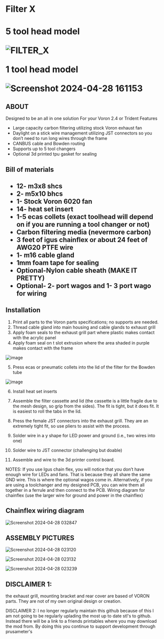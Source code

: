 <h1>Filter X<h1>

5 tool head model

  ![FILTER_X](https://github.com/nateb16/VoronUsers/assets/40711977/ee9914e9-87dd-4ff2-b12d-faad64b54189)

1 tool head model
  
  ![Screenshot 2024-04-28 161153](https://github.com/nateb16/VoronUsers/assets/40711977/66b3362f-e256-402b-9c93-65ae8994673d)

<h2>ABOUT</h2>

Designed to be an all in one solution For your Voron 2.4 or Trident
Features
* Large capacity carbon filtering utilizing stock Voron exhaust fan
* Daylight on a stick wire management utilizing JST connectors so you don’t need to run long wires through the frame
* CANBUS cable and Bowden routing
* Supports up to 5 tool changers
* Optional 3d printed tpu gasket for sealing

<h2>Bill of materials<h2>

* 12- m3x8 shcs 
* 2- m5x10 bhcs
* 1- Stock Voron 6020 fan
* 14- heat set insert
* 1-5 ecas collets (exact toolhead will depend on if you are running a tool changer or not)
* Carbon filtering media (nevermore carbon)
* 3 feet of igus chainflex or about 24 feet of AWG20 PTFE wire
* 1- m16 cable gland
* 1mm foam tape for sealing
* Optional-Nylon cable sheath (MAKE IT PRETTY)
* Optional- 2- port wagos and 1- 3 port wago for wiring

<h2>Installation</h2>

1.	Print all parts to the Voron parts specifications; no supports are needed.
2.	Thread cable gland into main housing and cable glands to exhaust grill
3.	Apply foam seals to the exhaust grill part where plastic makes contact with the acrylic panel
4.	Apply foam seal on t slot extrusion where the area shaded in purple makes contact with the frame 

![image](https://github.com/nateb16/VoronUsers/assets/40711977/c29d7d21-6dee-4631-9ccb-6bd8bc1957c6)


5.	Press ecas or pneumatic collets into the lid of the filter for the Bowden tube 

![image](https://github.com/nateb16/VoronUsers/assets/40711977/00542c6f-a74a-4eb1-9ae6-f8e54c1fcb64)


6.	Install heat set inserts 

7.	Assemble the filter cassette and lid (the cassette is a little fragile due to the mesh design, so grip from the sides). The fit is tight, but it does fit. It is easiest to roll the tabs in the lid.

8.	Press the female JST connectors into the exhaust grill. They are an extremely tight fit, so use pliers to assist with the process. 

9.	Solder wire in a y shape for LED power and ground (i.e., two wires into one)

10.	Solder wire to JST connector (challenging but doable)

11.	Assemble and wire to the 3d printer control board.

NOTES:
If you use Igus chain flex, you will notice that you don’t have enough wire for LEDs and fans. That is because they all share the same GND wire. This is where the optional wagos come in. Alternatively, if you are using a toolchanger and my designed PCB, you can wire them all together in a ferrule and then connect to the PCB.
Wiring diagram for chainflex (use the larger wire for ground and power in the chainflex)

<h2>Chainflex wiring diagram</h2>
 
 ![Screenshot 2024-04-28 032847](https://github.com/nateb16/VoronUsers/assets/40711977/6bd1f304-59db-4ec3-8b5d-b57bdacfeb95)

<h2>ASSEMBLY PICTURES</h2>

![Screenshot 2024-04-28 023120](https://github.com/nateb16/VoronUsers/assets/40711977/4324485c-f238-4493-a307-49e0963518b4)

![Screenshot 2024-04-28 023132](https://github.com/nateb16/VoronUsers/assets/40711977/e6ea25d7-c642-4400-b2d9-4462a3de7cc3)

![Screenshot 2024-04-28 023239](https://github.com/nateb16/VoronUsers/assets/40711977/3633bced-85b7-49b9-b1fb-3bf8002b6689)


<h2>DISCLAIMER 1:</h2> the exhaust grill, mounting bracket and rear cover are based of VORON parts. They are not of my own original design or creation. 

DISCLAIMER 2: 
I no longer regularly maintain this github because of this I am not going to be regularly uplading the most up to date stl's to github. Instead there will be a link to a friends printables where you may download the mod from. By doing this you continue to support development through prusameter's



